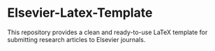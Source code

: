 # Elsevier-Latex-Template
This repository provides a clean and ready-to-use LaTeX template for submitting research articles to Elsevier journals.
